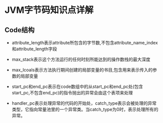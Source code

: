 # JVM字节码知识点详解

## Code结构

- attribute_length表示attribute所包含的字节数,不包含attribute_name_index和attribute_length字段
- max_stack表示这个方法运行的任何时刻所能达到的操作数栈的最大深度
- max_lcoals表示方法执行期间创建的局部变量的书目,包含用来表示传入的参数的局部变量



- start_pc和end_pc表示在code数组中的从start_pc和end_pc处(包含start_pc,不包含end_pc)的指令抛出的异常会由这个表项来处理
- handler_pc表示处理异常的代码的开始处，catch_type表示会被处理的异常类型，它指向常量池里的一个异常类。当catch_type为0时，表示处理所有的异常。
